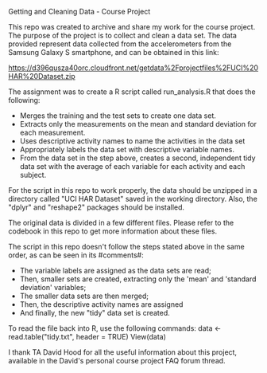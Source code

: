 Getting and Cleaning Data - Course Project

This repo was created to archive and share my work for the course project.
The purpose of the project is to collect and clean a data set. The data provided represent data collected from the accelerometers from the Samsung Galaxy S smartphone, and can be obtained in this link:

https://d396qusza40orc.cloudfront.net/getdata%2Fprojectfiles%2FUCI%20HAR%20Dataset.zip 

The assignment was to create a R script called run_analysis.R that does the following: 
- Merges the training and the test sets to create one data set.
- Extracts only the measurements on the mean and standard deviation for each measurement. 
- Uses descriptive activity names to name the activities in the data set
- Appropriately labels the data set with descriptive variable names. 
- From the data set in the step above, creates a second, independent tidy data set with the average of each variable for each activity and each subject.

For the script in this repo to work properly, the data should be unzipped in a directory called "UCI HAR Dataset" saved in the working directory. Also, the "dplyr" and "reshape2" packages should be installed.

The original data is divided in a few different files. Please refer to the codebook in this repo to get more information about these files. 

The script in this repo doesn't follow the steps stated above in the same order, as can be seen in its #comments#: 
- The variable labels are assigned as the data sets are read;
- Then, smaller sets are created, extracting only the 'mean' and 'standard deviation' variables;
- The smaller data sets are then merged;
- Then, the descriptive activity names are assigned
- And finally, the new "tidy" data set is created.

To read the file back into R, use the following commands:
  data <- read.table("tidy.txt", header = TRUE) 
  View(data)

I thank TA David Hood for all the useful information about this project, available in the David's personal course project FAQ forum thread.
